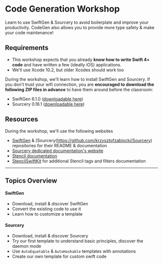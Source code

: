 # Code Generation Workshop

Learn to use SwiftGen & Sourcery to avoid boilerplate and improve your productivity. CodeGen also allows you to provide more type safety & make your code maintenance!

## Requirements

* This workshop expects that you already **know how to write Swift 4+ code** and have written a few (ideally iOS) applications.
* We'll use Xcode 10.2, but older Xcodes should work too

During the workshop, we'll learn how to install SwiftGen and Sourcery. If you don't trust your wifi connection, you are **encouraged to download the following ZIP files in advance** to have them around before the classroom:

* SwiftGen 6.1.0 ([downloadable here](https://github.com/SwiftGen/SwiftGen/releases/latest))
* Sourcery 0.16.1 ([downloadable here](https://github.com/krzysztofzablocki/Sourcery/releases/latest))

## Resources

During the workshop, we'll use the following websites

* [SwiftGen](https://github.com/SwiftGen/SwiftGen) & [Sourcery(https://github.com/krzysztofzablocki/Sourcery) repositories for their README & documentation
* [Sourcery dedicated documentation's website](https://cdn.rawgit.com/krzysztofzablocki/Sourcery/master/docs/index.html)
* [Stencil documentation](http://stencil.fuller.li/en/latest/builtins.html)
* [StencilSwiftKit](https://github.com/SwiftGen/StencilSwiftKit) for additional Stencil tags and filters documentation

---

## Topics Overview

#### SwiftGen

* Download, install & discover SwiftGen
* Convert the existing code to use it
* Learn how to customize a template

#### Sourcery

* Download, install & discover Sourcery
* Try our first template to understand basic principles, discover the daemon mode
* Use `AutoEquatable` & `AutoHashable` templates with annotations
* Create our own template for custom swift code

